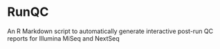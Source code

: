 # RunQC
An R Markdown script to automatically generate interactive post-run QC reports for Illumina MiSeq and NextSeq

